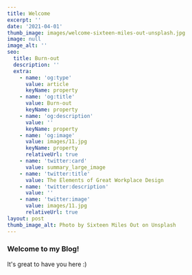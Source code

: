 ```yaml
---
title: Welcome
excerpt: ''
date: '2021-04-01'
thumb_image: images/welcome-sixteen-miles-out-unsplash.jpg
image: null
image_alt: ''
seo:
  title: Burn-out
  description: ''
  extra:
    - name: 'og:type'
      value: article
      keyName: property
    - name: 'og:title'
      value: Burn-out
      keyName: property
    - name: 'og:description'
      value: ''
      keyName: property
    - name: 'og:image'
      value: images/11.jpg
      keyName: property
      relativeUrl: true
    - name: 'twitter:card'
      value: summary_large_image
    - name: 'twitter:title'
      value: The Elements of Great Workplace Design
    - name: 'twitter:description'
      value: ''
    - name: 'twitter:image'
      value: images/11.jpg
      relativeUrl: true
layout: post
thumb_image_alt: Photo by Sixteen Miles Out on Unsplash
---
```

### Welcome to my Blog!

It's great to have you here :)
